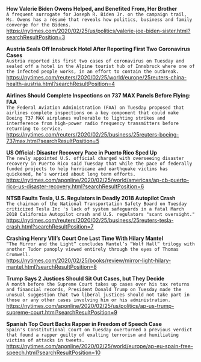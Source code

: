 **How Valerie Biden Owens Helped, and Benefited From, Her Brother**\
`A frequent surrogate for Joseph R. Biden Jr. on the campaign trail, Ms. Owens has a résumé that reveals how politics, business and family converge for the Bidens.`\
https://nytimes.com/2020/02/25/us/politics/valerie-joe-biden-sister.html?searchResultPosition=3

**Austria Seals Off Innsbruck Hotel After Reporting First Two Coronavirus Cases**\
`Austria reported its first two cases of coronavirus on Tuesday and sealed off a hotel in the Alpine tourist hub of Innsbruck where one of the infected people works, in an effort to contain the outbreak.`\
https://nytimes.com/reuters/2020/02/25/world/europe/25reuters-china-health-austria.html?searchResultPosition=4

**Airlines Should Complete Inspections on 737 MAX Panels Before Flying: FAA**\
`The Federal Aviation Administration (FAA) on Tuesday proposed that airlines complete inspections on a key component that could make Boeing 737 MAX airplanes vulnerable to lighting strikes and interference from high-power radio frequency transmitters before returning to service.`\
https://nytimes.com/reuters/2020/02/25/business/25reuters-boeing-737max.html?searchResultPosition=5

**US Official: Disaster Recovery Pace in Puerto Rico Sped Up**\
`The newly appointed U.S. official charged with overseeing disaster recovery in Puerto Rico said Tuesday that while the pace of federally funded projects to help hurricane and earthquake victims has quickened, he’s worried about long term efforts.`\
https://nytimes.com/aponline/2020/02/25/world/americas/ap-cb-puerto-rico-us-disaster-recovery.html?searchResultPosition=6

**NTSB Faults Tesla, U.S. Regulators in Deadly 2018 Autopilot Crash**\
`The chairman of the National Transportation Safety Board on Tuesday criticized Tesla Inc 's lack of system safeguards in a fatal March 2018 California Autopilot crash and U.S. regulators "scant oversight."`\
https://nytimes.com/reuters/2020/02/25/business/25reuters-tesla-crash.html?searchResultPosition=7

**Crashing Henry VIII’s Court One Last Time With Hilary Mantel**\
`“The Mirror and the Light” concludes Mantel’s “Wolf Hall” trilogy with another Tudor panoply viewed entirely through the eyes of Thomas Cromwell.`\
https://nytimes.com/2020/02/25/books/review/mirror-light-hilary-mantel.html?searchResultPosition=8

**Trump Says 2 Justices Should Sit Out Cases, but They Decide**\
`A month before the Supreme Court takes up cases over his tax returns and financial records, President Donald Trump on Tuesday made the unusual suggestion that two liberal justices should not take part in those or any other cases involving him or his administration. `\
https://nytimes.com/aponline/2020/02/25/us/politics/ap-us-trump-supreme-court.html?searchResultPosition=9

**Spanish Top Court Backs Rapper in Freedom of Speech Case**\
`Spain's Constitutional Court on Tuesday overturned a previous verdict that found a rapper guilty of exalting terrorism and humiliating victims of attacks in tweets.`\
https://nytimes.com/aponline/2020/02/25/world/europe/ap-eu-spain-free-speech.html?searchResultPosition=10

